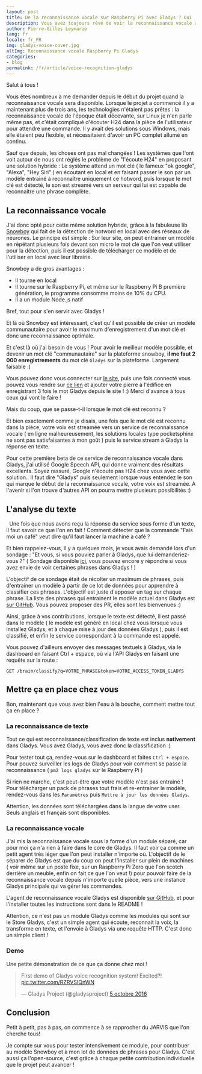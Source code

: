 ```yaml
---
layout: post
title: De la reconnaissance vocale sur Raspberry Pi avec Gladys ? Oui !
description: Vous avez toujours rêvé de voir la reconnaissance vocale arriver dans Gladys ? C'est maintenant chose faite !
author: Pierre-Gilles Leymarie
lang: fr
locale: fr_FR
img: gladys-voice-cover.jpg
altImg: Reconnaissance vocale Raspberry Pi Gladys
categories:
- blog
permalink: /fr/article/voice-recognition-gladys
---
```


Salut à tous !

Vous êtes nombreux à me demander depuis le début du projet quand la reconnaissance vocale sera disponible. Lorsque le projet a commencé il y a maintenant plus de trois ans, les technologies n'étaient pas prêtes : la reconnaissance vocale de l'époque était décevante, sur Linux je n'en parle même pas, et c'était compliqué d'écouter H24 dans la pièce de l'utilisateur pour attendre une commande. Il y avait des solutions sous Windows, mais elle étaient peu flexible, et nécessitaient d'avoir un PC complet allumé en continu.

Sauf que depuis, les choses ont pas mal changées ! Les systèmes que l'ont voit autour de nous ont réglés le problème de "l'écoute H24" en proposant une solution hybride : Le système attend un mot clé ( le fameux "ok google", "Alexa", "Hey Siri" ) en écoutant en local et en faisant passer le son par un modèle entrainé à reconnaître uniquement ce hotword, puis lorsque le mot clé est détecté, le son est streamé vers un serveur qui lui est capable de reconnaitre une phrase 
complète.

## La reconnaissance vocale

J'ai donc opté pour cette même solution hybride, grâce à la fabuleuse lib [Snowboy](https://github.com/Kitt-AI/snowboy) qui fait de la détection de hotword en local avec des réseaux de neurones. Le principe est simple : Sur leur site, on peut entrainer un modèle en répétant plusieurs fois devant son micro le mot clé que l'on veut utiliser pour la détection, puis il est possible de télécharger ce modèle et de l'utiliser en local avec leur librairie.

Snowboy a de gros avantages : 

- Il tourne en local
- Il tourne sur le Raspberry Pi, et même sur le Raspberry Pi B première génération, le programme consomme moins de 10% du CPU.
- Il a un module Node.js natif

Bref, tout pour s'en servir avec Gladys ! 

Et là où Snowboy est intéressant, c'est qu'il est possible de créer un modèle communautaire pour avoir le maximum d'enregistrement d'un mot clé et donc une reconnaissance optimale. 

Et c'est là où j'ai besoin de vous ! Pour avoir le meilleur modèle possible, et devenir un mot clé "communautaire" sur la plateforme snowboy, **il me faut 2 000 enregistrements** du mot clé `Gladys` sur la plateforme. Largement faisable :) 

Vous pouvez donc vous connecter sur [le site](https://snowboy.kitt.ai), puis une fois connecté vous pouvez vous rendre sur [ce lien](https://snowboy.kitt.ai/hotword/884) et ajouter votre pierre à l'édifice en enregistrant 3 fois le mot Gladys depuis le site ! :) Merci d'avance à tous ceux qui vont le faire !

Mais du coup, que se passe-t-il lorsque le mot clé est reconnu ?

Et bien exactement comme je disais, une fois que le mot clé est reconnu dans la pièce, votre voix est streamée vers un service de reconnaissance vocale ( en ligne malheureusement, les solutions locales type pocketsphinx ne sont pas satisfaisantes à mon goût ) puis le service stream à Gladys la réponse en texte.

Pour cette première beta de ce service de reconnaissance vocale dans Gladys, j'ai utilisé Google Speech API, qui donne vraiment des résultats excellents. Soyez rassuré, Google n'écoute pas H24 chez vous avec cette solution.. Il faut dire "Gladys" puis seulement lorsque vous entendez le son qui marque le début de la reconnaissance vocale, votre voix est streamée. A l'avenir si l'on trouve d'autres API on pourra mettre plusieurs possibilités :)

## L'analyse du texte
 
Une fois que nous avons reçu la réponse du service sous forme d'un texte, il faut savoir ce que l'on en fait ! Comment détecter que la commande "Fais moi un café" veut dire qu'il faut lancer la machine à café ?

Et bien rappelez-vous, il y a quelques mois, je vous avais demandé lors d'un sondage : "Et vous, si vous pouviez parler à Gladys, que lui demanderiez-vous ?" ( Sondage disponible [ici](https://docs.google.com/forms/d/e/1FAIpQLSfDDj2Gkx5kqPWuUup-ZCx-90aNxLp4ej6QyutUv-VD6no_wg/viewform), vous pouvez encore y répondre si vous avez envie de voir certaines phrases dans Gladys ! ) 

L'objectif de ce sondage était de récolter un maximum de phrases, puis d'entrainer un modèle à partir de ce lot de données pour apprendre à classifier ces phrases. L'objectif est juste d'apposer un tag sur chaque phrase. La liste des phrases qui entrainent le modèle actuel dans Gladys est [sur GitHub](https://github.com/GladysProject/gladys-data/blob/master/sentences/fr.json). Vous pouvez proposer des PR, elles sont les bienvenues :)

Ainsi, grâce à vos contributions, lorsque le texte est détecté, il est passé dans le modèle ( le modèle est généré en local chez vous lorsque vous installez Gladys, et à chaque mise à jour des données Gladys ), puis il est classifié, et enfin le service correspondant à la commande est appelé.

Vous pouvez d'ailleurs envoyer des messages textuels à Gladys, via le dashboard en faisant Ctrl + espace, où via l'API Gladys en faisant une requête sur la route : 

```
GET /brain/classify?q=VOTRE_PHRASE&token=VOTRE_ACCESS_TOKEN_GLADYS
```


## Mettre ça en place chez vous

Bon, maintenant que vous avez bien l'eau à la bouche, comment mettre tout ça en place ?

### La reconnaissance de texte

Tout ce qui est reconnaissance/classification de texte est inclus **nativement** dans Gladys. Vous avez Gladys, vous avez donc la classification :) 

Pour tester tout ça, rendez-vous sur le dashboard et faites `Ctrl + espace`. Pour pouvez surveiller les logs de Gladys pour voir comment se passe la reconnaissance ( `pm2 logs gladys` sur le Raspberry Pi )

Si rien ne marche, c'est peut-être que votre modèle n'est pas entrainé ! Pour télécharger un pack de phrases tout frais et re-entrainer le modèle, rendez-vous dans les `Paramètres` puis `Mettre à jour les données Gladys`.

Attention, les données sont téléchargées dans la langue de votre user. Seuls anglais et français sont disponibles.

### La reconnaissance vocale

J'ai mis la reconnaissance vocale sous la forme d'un module séparé, car pour moi ça n'a rien à faire dans le core de Gladys. Il faut voir ça comme un petit agent très léger que l'on peut installer n'importe où. L'objectif de le séparer de Gladys est que du coup on peut l'installer sur plein de machines ( voir même sur un poste fixe, sur un Raspberry Pi Zero que l'on scotch derrière un meuble, enfin on fait ce que l'on veut !) pour pouvoir faire de la reconnaissance vocale depuis n'importe quelle pièce, vers une instance Gladys principale qui va gérer les commandes.

L'agent de reconnaissance vocale Gladys est disponible [sur GitHub](https://github.com/GladysProject/gladys-voice), et pour l'installer toutes les instructions sont dans le README ! 

Attention, ce n'est pas un module Gladys comme les modules qui sont sur le Store Gladys, c'est un simple agent qui écoute, reconnait la voix, la transforme en texte, et l'envoie à Gladys via une requête HTTP. C'est donc un simple client !


### Demo

Une petite démonstration de ce que ça donne chez moi !

<blockquote class="twitter-tweet" data-lang="fr"><p lang="en" dir="ltr">First demo of Gladys voice recognition system! Excited?! <a href="https://t.co/RZRVSIQnWN">pic.twitter.com/RZRVSIQnWN</a></p>&mdash; Gladys Project (@gladysproject) <a href="https://twitter.com/gladysproject/status/783751152571678721">5 octobre 2016</a></blockquote>
<script async src="//platform.twitter.com/widgets.js" charset="utf-8"></script>


## Conclusion

Petit à petit, pas à pas, on commence à se rapprocher du JARVIS que l'on cherche tous! 

Je compte sur vous pour tester intensivement ce module, pour contribuer au modèle Snowboy et à mon lot de données de phrases pour Gladys. C'est aussi ça l'open-source, c'est grâce à chaque petite contribution individuelle que le projet peut avancer !